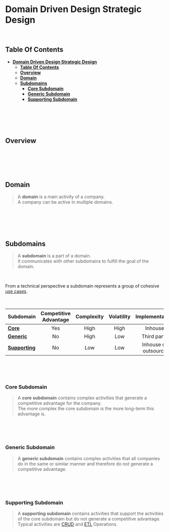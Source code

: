 # **Domain Driven Design Strategic Design**
<br>

## **Table Of Contents**

- [**Domain Driven Design Strategic Design**](#domain-driven-design-strategic-design)
  - [**Table Of Contents**](#table-of-contents)
  - [**Overview**](#overview)
  - [**Domain**](#domain)
  - [**Subdomains**](#subdomains)
    - [**Core Subdomain**](#core-subdomain)
    - [**Generic Subdomain**](#generic-subdomain)
    - [**Supporting Subdomain**](#supporting-subdomain)

<br>
<br>
<br>
<br>

## **Overview**

<br>
<br>
<br>
<br>

## **Domain**

> A **domain** is a main activity of a company.  
> A company can be active in multiple domains.

<br>
<br>
<br>
<br>

## **Subdomains**

> A **subdomain** is a part of a domain.  
> It communicates with other subdomains to fulfill the goal of the domain.

<br>

From a technical perspective a subdomain represents a group of cohesive [use cases](../Modeling/UML/behaviorDiagrams/uml_use_case_diagram.md).



<br>

|**Subdomain**                           |**Competitive Advantage** |**Complexity** |**Volatility** |**Implementation**   |
|:---------------------------------------|:------------------------:|:-------------:|:-------------:|:-------------------:|
|[**Core**](#core-subdomain)             |Yes                       |High           |High           |Inhouse              |
|[**Generic**](#generic-subdomain)       |No                        |High           |Low            |Third party          |
|[**Supporting**](#supporting-subdomain) |No                        |Low            |Low            |Inhouse or outsource |

<br>
<br>
<br>

### **Core Subdomain**

> A **core subdomain** contains complex activities that generate a competitive advantage for the company.  
> The more complex the core subdomain is the more long-term this advantage is.

<br>
<br>
<br>

### **Generic Subdomain**

> A **generic subdomain** contains complex activities that all companies do in the same or similar manner and therefore do not generate a competitive advantage.  

<br>
<br>
<br>

### **Supporting Subdomain**

> A **supporting subdomain** contains activities that support the activities of the core subdomain but do not generate a competitive advantage.  
> Typical activities are [CRUD](../../glossary.md#crud-operation) and [ETL](../../glossary.md#etl-operation) Operations.
